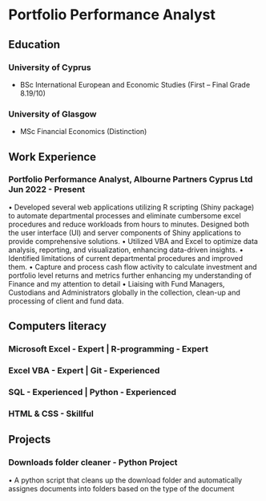 # Portfolio Performance Analyst

## Education

### University of Cyprus 
- BSc International European and Economic Studies (First – Final Grade 8.19/10)
### University of Glasgow
- MSc Financial Economics (Distinction)

## Work Experience

### Portfolio Performance Analyst, Albourne Partners Cyprus Ltd Jun 2022 - Present
• Developed several web applications utilizing R scripting (Shiny package) to automate departmental processes and eliminate cumbersome excel procedures and reduce workloads from hours to minutes. Designed both the user interface (UI) and server components of Shiny applications to provide comprehensive solutions.
• Utilized VBA and Excel to optimize data analysis, reporting, and visualization, enhancing data-driven insights.
• Identified limitations of current departmental procedures and improved them.
• Capture and process cash flow activity to calculate investment and portfolio level returns and metrics further enhancing my understanding of Finance and my attention to detail
• Liaising with Fund Managers, Custodians and Administrators globally in the collection, clean-up and processing of client and fund data.

## Computers literacy

### Microsoft Excel - Expert     |    R-programming - Expert
### Excel VBA - Expert           |    Git - Experienced
### SQL - Experienced            |    Python - Experienced
### HTML & CSS - Skillful

## Projects

### Downloads folder cleaner - Python Project

• A python script that cleans up the download folder and automatically assignes documents into folders based on the type of the document
